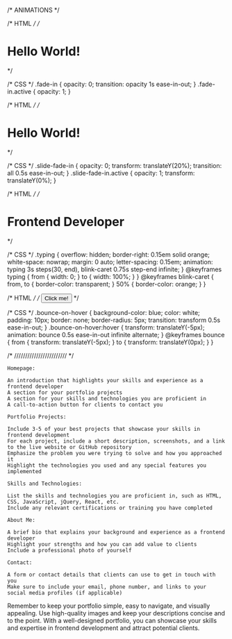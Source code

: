 /* ANIMATIONS */

/* HTML */
/* <div class="fade-in"> 
  <h1>Hello World!</h1> 
</div> */

/* CSS */
.fade-in {
  opacity: 0;
  transition: opacity 1s ease-in-out;
}
.fade-in.active {
  opacity: 1;
}

/* HTML */
/* <div class="slide-fade-in">
  <h1>Hello World!</h1>
</div> */

/* CSS */
.slide-fade-in {
  opacity: 0;
  transform: translateY(20%);
  transition: all 0.5s ease-in-out;
}
.slide-fade-in.active {
  opacity: 1;
  transform: translateY(0%);
}

/* HTML */
/* <h1 class="typing">Frontend Developer</h1> */

/* CSS */
.typing {
  overflow: hidden;
  border-right: 0.15em solid orange;
  white-space: nowrap;
  margin: 0 auto;
  letter-spacing: 0.15em;
  animation:
    typing 3s steps(30, end),
    blink-caret 0.75s step-end infinite;
}
@keyframes typing {
  from {
    width: 0;
  }
  to {
    width: 100%;
  }
}
@keyframes blink-caret {
  from, to {
    border-color: transparent;
  }
  50% {
    border-color: orange;
  }
}

/* HTML */
/* <button class="bounce-on-hover">Click me!</button> */

/* CSS */
.bounce-on-hover {
  background-color: blue;
  color: white;
  padding: 10px;
  border: none;
  border-radius: 5px;
  transition: transform 0.5s ease-in-out;
}
.bounce-on-hover:hover {
  transform: translateY(-5px);
  animation: bounce 0.5s ease-in-out infinite alternate;
}
@keyframes bounce {
  from {
    transform: translateY(-5px);
  }
  to {
    transform: translateY(0px);
  }
}

/* //////////////////////// */

    Homepage:

    An introduction that highlights your skills and experience as a frontend developer
    A section for your portfolio projects
    A section for your skills and technologies you are proficient in
    A call-to-action button for clients to contact you

    Portfolio Projects:

    Include 3-5 of your best projects that showcase your skills in frontend development
    For each project, include a short description, screenshots, and a link to the live website or GitHub repository
    Emphasize the problem you were trying to solve and how you approached it
    Highlight the technologies you used and any special features you implemented

    Skills and Technologies:

    List the skills and technologies you are proficient in, such as HTML, CSS, JavaScript, jQuery, React, etc.
    Include any relevant certifications or training you have completed

    About Me:

    A brief bio that explains your background and experience as a frontend developer
    Highlight your strengths and how you can add value to clients
    Include a professional photo of yourself

    Contact:

    A form or contact details that clients can use to get in touch with you
    Make sure to include your email, phone number, and links to your social media profiles (if applicable)

Remember to keep your portfolio simple, easy to navigate, and visually appealing. Use high-quality images and keep your descriptions concise and to the point. With a well-designed portfolio, you can showcase your skills and expertise in frontend development and attract potential clients.